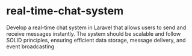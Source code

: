 # real-time-chat-system
Develop a real-time chat system in Laravel that allows users to send and receive messages instantly. The system should be scalable and follow SOLID principles, ensuring efficient data storage, message delivery, and event broadcasting
